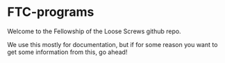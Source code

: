 FTC-programs
============

Welcome to the Fellowship of the Loose Screws github repo. 

We use this mostly for documentation, but if for some reason you want to get some information from this, go ahead!
